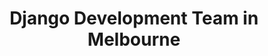 ---
title: Django Development Team in Melbourne
permalink: /landings/django-developer-melbourne
technology: Django
location: Melbourne
---
